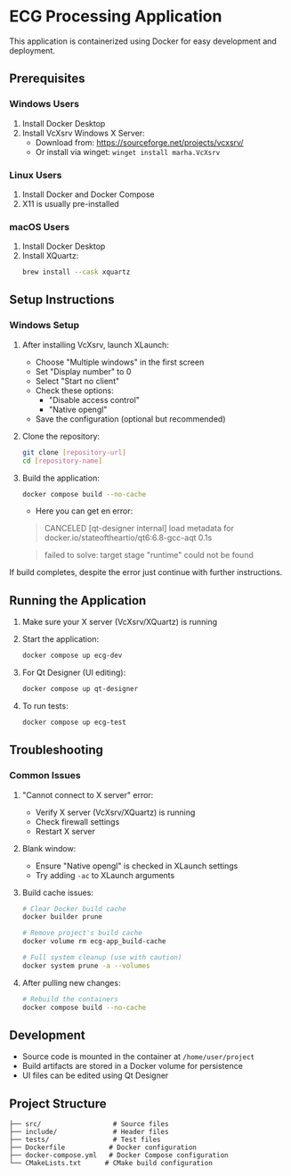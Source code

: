 # ECG Processing Application

This application is containerized using Docker for easy development and deployment.

## Prerequisites

### Windows Users
1. Install Docker Desktop
2. Install VcXsrv Windows X Server:
   - Download from: https://sourceforge.net/projects/vcxsrv/
   - Or install via winget: `winget install marha.VcXsrv`

### Linux Users
1. Install Docker and Docker Compose
2. X11 is usually pre-installed

### macOS Users
1. Install Docker Desktop
2. Install XQuartz:
   ```bash
   brew install --cask xquartz
   ```

## Setup Instructions

### Windows Setup
1. After installing VcXsrv, launch XLaunch:
   - Choose "Multiple windows" in the first screen
   - Set "Display number" to 0
   - Select "Start no client"
   - Check these options:
     - "Disable access control"
     - "Native opengl"
   - Save the configuration (optional but recommended)

2. Clone the repository:
   ```bash
   git clone [repository-url]
   cd [repository-name]
   ```

3. Build the application:
   ```bash
   docker compose build --no-cache
   ```
   - Here you can get en error:
   > CANCELED [qt-designer internal] load metadata for docker.io/stateoftheartio/qt6:6.8-gcc-aqt                                                                                0.1s

   > failed to solve: target stage "runtime" could not be found
   
If build completes, despite the error just continue with further instructions.

## Running the Application

1. Make sure your X server (VcXsrv/XQuartz) is running

2. Start the application:
   ```bash
   docker compose up ecg-dev
   ```

3. For Qt Designer (UI editing):
   ```bash
   docker compose up qt-designer
   ```

4. To run tests:
   ```bash
   docker compose up ecg-test
   ```

## Troubleshooting

### Common Issues

1. "Cannot connect to X server" error:
   - Verify X server (VcXsrv/XQuartz) is running
   - Check firewall settings
   - Restart X server

2. Blank window:
   - Ensure "Native opengl" is checked in XLaunch settings
   - Try adding `-ac` to XLaunch arguments

3. Build cache issues:
   ```bash
   # Clear Docker build cache
   docker builder prune
   
   # Remove project's build cache
   docker volume rm ecg-app_build-cache
   
   # Full system cleanup (use with caution)
   docker system prune -a --volumes
   ```

4. After pulling new changes:
   ```bash
   # Rebuild the containers
   docker compose build --no-cache
   ```

## Development

- Source code is mounted in the container at `/home/user/project`
- Build artifacts are stored in a Docker volume for persistence
- UI files can be edited using Qt Designer

## Project Structure

```
├── src/                  # Source files
├── include/              # Header files
├── tests/                # Test files
├── Dockerfile           # Docker configuration
├── docker-compose.yml   # Docker Compose configuration
└── CMakeLists.txt      # CMake build configuration
```
